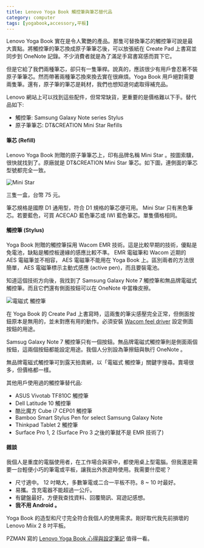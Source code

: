 ```yaml
---
title: Lenovo Yoga Book 觸控筆與筆芯替代品
category: computer
tags: [yogabook,accessory,平板]
---
```


Lenovo Yoga Book 實在是令人驚艷的產品。那隻可替換筆芯的觸控筆可說是最大賣點。將觸控筆的筆芯換成原子筆筆芯後，可以放張紙在 Create Pad 上書寫並同步到 OneNote 記錄。不少消費者就是為了滿足手寫書寫感而買下它。

但是它給了我們兩種筆芯，卻只有一隻筆桿。說真的，應該很少有用戶會忍著不裝原子筆筆芯。然而帶著兩種筆芯換來換去實在很麻煩。Yoga Book 用戶絕對需要兩隻筆。還有，原子筆的筆芯是耗材，我們也想知道何處取得補充品。

Lenovo 網站上可以找到這些配件，但常常缺貨，更重要的是價格難以下手。替代品如下:

* 觸控筆: Samsung Galaxy Note series Stylus
* 原子筆筆芯: DT&CREATION Mini Star Refills

<!--more-->

#### 筆芯 (Refill)

Lenovo Yoga Book 附贈的原子筆筆芯上，印有品牌名稱 Mini Star 。按圖索驥，很快就找到了。原廠就是 DT&CREATION Mini Star 筆芯。如下圖，連側面的筆芯型號都完全一致。

![Mini Star](http://i.imgur.com/XGJbLwW.jpg)

三隻一盒，台幣 75 元。

筆芯規格是國際 D1 通用型，符合 D1 規格的筆芯便可用。 Mini Star 只有黑色筆芯。若要藍色，可買 ACECAD 藍色筆芯或 IWI 藍色筆芯。單隻價格相同。


#### 觸控筆 (Stylus)

Yoga Book 附贈的觸控筆採用 Wacom EMR 技術。這是比較早期的技術，優點是免電池，缺點是觸控板邊緣的感應比較不準。 EMR 電磁筆和 Wacom 近期的 AES 電磁筆並不相容， AES 電磁筆不能用在 Yoga Book 上。區別兩者的方法很簡單， AES 電磁筆標示主動式感應 (active pen)，而且要裝電池。

知道這個技術方向後，我找到了 Samsung Galaxy Note 7 觸控筆和無品牌電磁式觸控筆。而且它們還有側面按鈕可以在 OneNote 中當橡皮擦。

![電磁式 觸控筆](http://i.imgur.com/o5tgve4.jpg)

在 Yoga Book 的 Create Pad 上書寫時，這兩隻的筆尖感壓完全正常，但側面按鈕原本是無用的，並未對應有用的動作。必須安裝 [Wacom feel driver](http://us.wacom.com/en/feeldriver/) 設定側面按鈕的用途。

Samsug Galaxy Note 7 觸控筆只有一個按鈕。無品牌電磁式觸控筆則是側面兩個按鈕，這兩個按鈕都能設定用途。我個人分別設為筆擦鈕與執行 OneNote 。

無品牌電磁式觸控筆可到露天拍賣網，以「電磁式 觸控筆」關鍵字搜尋。賣場很多，但價格都一樣。

其他用戶使用過的觸控筆替代品:

* ASUS Vivotab TF810C 觸控筆
* Dell Latitude 10 觸控筆
* 酷比魔方 Cube i7 CEP01 觸控筆
* Bamboo Smart Stylus Pen for select Samsung Galaxy Note
* Thinkpad Tablet 2 觸控筆
* Surface Pro 1, 2 (Surface Pro 3 之後的筆就不是 EMR 技術了)

#### 雜談

我個人是重度的電腦使用者，在工作場合與家中，都使用桌上型電腦。但我還是需要一台輕便小巧的筆電或平板，讓我出外旅遊時使用。我需要什麼呢？

* 尺寸適中。 12 吋略大，多數筆電或二合一平板不符。8 ~ 10 吋最好。
* 易攜。含充電器不能超過一公斤。
* 有鍵盤最好。方便我查找資料、回覆簡訊、寫遊記感想。
* **我不用 Android 。**

Yoga Book 的造型和尺寸完全符合我個人的使用需求。剛好取代我先前損壞的 Lenovo Miix 2 8 吋平板。

PZMAN 寫的 [Lenovo Yoga Book 心得與設定筆記](https://pzman3d.wordpress.com/2016/12/16/lenovo-yoga-book-%E5%BF%83%E5%BE%97%E8%88%87%E8%A8%AD%E5%AE%9A%E7%AD%86%E8%A8%98/) 值得一看。
